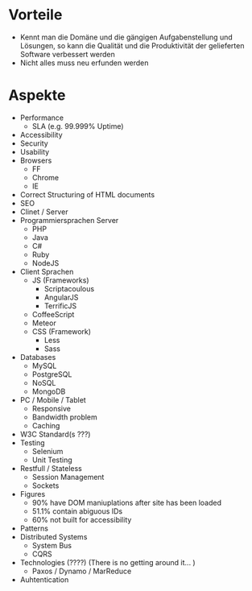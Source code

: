 # Vorteile
- Kennt man die Domäne und die gängigen Aufgabenstellung und Lösungen, so kann die Qualität und die Produktivität der gelieferten Software verbessert werden
- Nicht alles muss neu erfunden werden

# Aspekte
- Performance
    - SLA (e.g. 99.999% Uptime)
- Accessibility
- Security
- Usability
- Browsers
    - FF
    - Chrome
    - IE
- Correct Structuring of HTML documents
- SEO
- Clinet / Server
- Programmiersprachen Server
    - PHP
    - Java
    - C#
    - Ruby
    - NodeJS
- Client Sprachen
    - JS (Frameworks)
        - Scriptacoulous
        - AngularJS
        - TerrificJS
    - CoffeeScript
    - Meteor
    - CSS (Framework)
        - Less
        - Sass
- Databases
    - MySQL
    - PostgreSQL
    - NoSQL
    - MongoDB
- PC / Mobile / Tablet
    - Responsive
    - Bandwidth problem
    - Caching
- W3C Standard(s ???)
- Testing
    - Selenium
    - Unit Testing
- Restfull / Stateless
    - Session Management
    - Sockets
- Figures
    - 90% have DOM maniuplations after site has been loaded
    - 51.1% contain abiguous IDs
    - 60% not built for accessibility
- Patterns
- Distributed Systems
    - System Bus
    - CQRS
- Technologies (????) (There is no getting around it... )
    - Paxos / Dynamo / MarReduce
- Auhtentication
